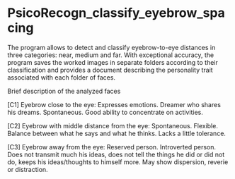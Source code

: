 # PsicoRecogn_classify_eyebrow_spacing
The program allows to detect and classify eyebrow-to-eye distances in three categories: near, medium and far. With exceptional accuracy, the program saves the worked images in separate folders according to their classification and provides a document describing the personality trait associated with each folder of faces.


Brief description of the analyzed faces

[C1] Eyebrow close to the eye:
Expresses emotions.
Dreamer who shares his dreams.
Spontaneous.
Good ability to concentrate on activities.

[C2] Eyebrow with middle distance from the eye:
Spontaneous.
Flexible.
Balance between what he says and what he thinks.
Lacks a little tolerance.

[C3] Eyebrow away from the eye:
Reserved person.
Introverted person.
Does not transmit much his ideas, does not tell the things he did or did not do, keeps his ideas/thoughts to himself more.
May show dispersion, reverie or distraction.
